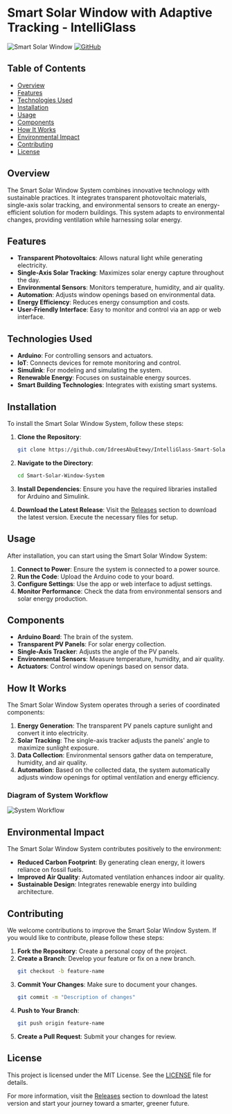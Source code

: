 # Smart Solar Window with Adaptive Tracking - IntelliGlass

![Smart Solar Window](https://img.shields.io/badge/Download%20Latest%20Release-blue.svg) [![GitHub](https://img.shields.io/badge/GitHub-Repo-green.svg)](https://github.com/IdreesAbuEtewy/IntelliGlass-Smart-Solar-Window-System/releases)

## Table of Contents

- [Overview](#overview)
- [Features](#features)
- [Technologies Used](#technologies-used)
- [Installation](#installation)
- [Usage](#usage)
- [Components](#components)
- [How It Works](#how-it-works)
- [Environmental Impact](#environmental-impact)
- [Contributing](#contributing)
- [License](#license)

## Overview

The Smart Solar Window System combines innovative technology with sustainable practices. It integrates transparent photovoltaic materials, single-axis solar tracking, and environmental sensors to create an energy-efficient solution for modern buildings. This system adapts to environmental changes, providing ventilation while harnessing solar energy.

## Features

- **Transparent Photovoltaics**: Allows natural light while generating electricity.
- **Single-Axis Solar Tracking**: Maximizes solar energy capture throughout the day.
- **Environmental Sensors**: Monitors temperature, humidity, and air quality.
- **Automation**: Adjusts window openings based on environmental data.
- **Energy Efficiency**: Reduces energy consumption and costs.
- **User-Friendly Interface**: Easy to monitor and control via an app or web interface.

## Technologies Used

- **Arduino**: For controlling sensors and actuators.
- **IoT**: Connects devices for remote monitoring and control.
- **Simulink**: For modeling and simulating the system.
- **Renewable Energy**: Focuses on sustainable energy sources.
- **Smart Building Technologies**: Integrates with existing smart systems.

## Installation

To install the Smart Solar Window System, follow these steps:

1. **Clone the Repository**:
   ```bash
   git clone https://github.com/IdreesAbuEtewy/IntelliGlass-Smart-Solar-Window-System.git
   ```

2. **Navigate to the Directory**:
   ```bash
   cd Smart-Solar-Window-System
   ```

3. **Install Dependencies**:
   Ensure you have the required libraries installed for Arduino and Simulink.

4. **Download the Latest Release**:
   Visit the [Releases](https://github.com/IdreesAbuEtewy/IntelliGlass-Smart-Solar-Window-System/releases) section to download the latest version. Execute the necessary files for setup.

## Usage

After installation, you can start using the Smart Solar Window System:

1. **Connect to Power**: Ensure the system is connected to a power source.
2. **Run the Code**: Upload the Arduino code to your board.
3. **Configure Settings**: Use the app or web interface to adjust settings.
4. **Monitor Performance**: Check the data from environmental sensors and solar energy production.

## Components

- **Arduino Board**: The brain of the system.
- **Transparent PV Panels**: For solar energy collection.
- **Single-Axis Tracker**: Adjusts the angle of the PV panels.
- **Environmental Sensors**: Measure temperature, humidity, and air quality.
- **Actuators**: Control window openings based on sensor data.

## How It Works

The Smart Solar Window System operates through a series of coordinated components:

1. **Energy Generation**: The transparent PV panels capture sunlight and convert it into electricity.
2. **Solar Tracking**: The single-axis tracker adjusts the panels' angle to maximize sunlight exposure.
3. **Data Collection**: Environmental sensors gather data on temperature, humidity, and air quality.
4. **Automation**: Based on the collected data, the system automatically adjusts window openings for optimal ventilation and energy efficiency.

### Diagram of System Workflow

![System Workflow](https://example.com/system-workflow.png)

## Environmental Impact

The Smart Solar Window System contributes positively to the environment:

- **Reduced Carbon Footprint**: By generating clean energy, it lowers reliance on fossil fuels.
- **Improved Air Quality**: Automated ventilation enhances indoor air quality.
- **Sustainable Design**: Integrates renewable energy into building architecture.

## Contributing

We welcome contributions to improve the Smart Solar Window System. If you would like to contribute, please follow these steps:

1. **Fork the Repository**: Create a personal copy of the project.
2. **Create a Branch**: Develop your feature or fix on a new branch.
   ```bash
   git checkout -b feature-name
   ```
3. **Commit Your Changes**: Make sure to document your changes.
   ```bash
   git commit -m "Description of changes"
   ```
4. **Push to Your Branch**:
   ```bash
   git push origin feature-name
   ```
5. **Create a Pull Request**: Submit your changes for review.

## License

This project is licensed under the MIT License. See the [LICENSE](LICENSE) file for details.

For more information, visit the [Releases](https://github.com/IdreesAbuEtewy/IntelliGlass-Smart-Solar-Window-System/releases) section to download the latest version and start your journey toward a smarter, greener future.

